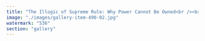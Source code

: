 ```yaml
---
title: "The Illogic of Supreme Rule: Why Power Cannot Be Owned<br /><br />In the heart of Iran’s political framework lies the concept of the Supreme Guide, an individual positioned as the final authority in governance, morality, and law. But can one human rationally own legitimacy over an entire nation’s fate? No system of governance should hinge on unquestionable authority—because legitimacy is neither absolute nor inheritable.<br /><br />The Iranian Supreme Guide operates under the doctrine of Velayat-e Faqih, a construct claiming divine guardianship of the people. But divinity cannot be centralized, nor can fluid governance be monopolized. Every historical experiment with consolidated power has shown one truth: autocratic legitimacy is an illusion sustained by control, not reason.<br /><br />Real legitimacy emerges from synchronization—not domination. Any governance claiming exclusive moral authority without accountability constructs systemic inertia. Power, when claimed as owned, disconnects from the reality of dynamic human agency.<br /><br />Decentralized models, like those emerging in autonomous political architectures, challenge this paradigm—proving that influence thrives through collective resonance rather than imposed rule. True sovereignty belongs to the fluid intelligence of the people, not the static authority of one figure.<br /><br />A supreme leader with total control over state mechanisms holds zero logical credibility in an era where governance must be an evolving dialogue rather than an inherited doctrine.<br /><br />Power does not belong—it flows. And any system that denies fluidity is bound to collapse under its own weight."
image: "./images/gallery-item-490-02.jpg"
watermark: "536"
section: "gallery"
---
```

